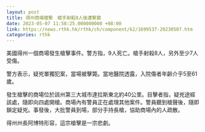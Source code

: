 ```yaml
---
layout: post
title: 得州商場槍擊　槍手射殺8人後遭擊斃
date: 2023-05-07 11:58:25.000000000 +08:00
link: https://news.rthk.hk/rthk/ch/component/k2/1699537-20230507.htm
categories: rthk
---
```


美國得州一個商場發生槍擊事件。警方指，9人死亡。槍手射殺8人，另外至少7人受傷。

警方表示，疑兇單獨犯案，當場被擊斃。當地醫院透露，入院傷者年齡介乎5至61歲。

發生槍擊的商場位於該州第三大城市達拉斯東北約40公里。目擊者指，疑兇途經該處，隨即向四處開槍。商場內有警員正在處理其他案件。警員聽到槍聲後，隨即鎖定疑兇。事發後，大批警員到場，部分手持長槍，協助商場內的人疏散。

得州州長阿博特形容，這宗槍擊是一宗悲劇。
